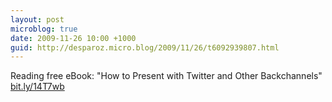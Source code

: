 ```yaml
---
layout: post
microblog: true
date: 2009-11-26 10:00 +1000
guid: http://desparoz.micro.blog/2009/11/26/t6092939807.html
---
```

Reading free eBook: "How to Present with Twitter and Other Backchannels" [bit.ly/14T7wb](http://bit.ly/14T7wb)
